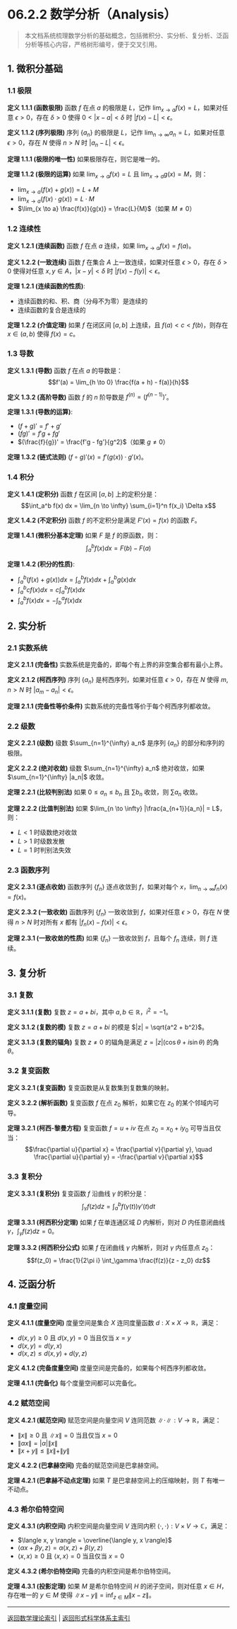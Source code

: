 # 06.2.2 数学分析（Analysis）

> 本文档系统梳理数学分析的基础概念，包括微积分、实分析、复分析、泛函分析等核心内容，严格树形编号，便于交叉引用。

## 1. 微积分基础

### 1.1 极限

**定义 1.1.1 (函数极限)**
函数 $f$ 在点 $a$ 的极限是 $L$，记作 $\lim_{x \to a} f(x) = L$，如果对任意 $\epsilon > 0$，存在 $\delta > 0$ 使得 $0 < |x - a| < \delta$ 时 $|f(x) - L| < \epsilon$。

**定义 1.1.2 (序列极限)**
序列 $\{a_n\}$ 的极限是 $L$，记作 $\lim_{n \to \infty} a_n = L$，如果对任意 $\epsilon > 0$，存在 $N$ 使得 $n > N$ 时 $|a_n - L| < \epsilon$。

**定理 1.1.1 (极限的唯一性)**
如果极限存在，则它是唯一的。

**定理 1.1.2 (极限的运算)**
如果 $\lim_{x \to a} f(x) = L$ 且 $\lim_{x \to a} g(x) = M$，则：

- $\lim_{x \to a} (f(x) + g(x)) = L + M$
- $\lim_{x \to a} (f(x) \cdot g(x)) = L \cdot M$
- $\lim_{x \to a} \frac{f(x)}{g(x)} = \frac{L}{M}$（如果 $M \neq 0$）

### 1.2 连续性

**定义 1.2.1 (连续函数)**
函数 $f$ 在点 $a$ 连续，如果 $\lim_{x \to a} f(x) = f(a)$。

**定义 1.2.2 (一致连续)**
函数 $f$ 在集合 $A$ 上一致连续，如果对任意 $\epsilon > 0$，存在 $\delta > 0$ 使得对任意 $x, y \in A$，$|x - y| < \delta$ 时 $|f(x) - f(y)| < \epsilon$。

**定理 1.2.1 (连续函数的性质)**:

- 连续函数的和、积、商（分母不为零）是连续的
- 连续函数的复合是连续的

**定理 1.2.2 (介值定理)**
如果 $f$ 在闭区间 $[a, b]$ 上连续，且 $f(a) < c < f(b)$，则存在 $x \in (a, b)$ 使得 $f(x) = c$。

### 1.3 导数

**定义 1.3.1 (导数)**
函数 $f$ 在点 $a$ 的导数是：
$$f'(a) = \lim_{h \to 0} \frac{f(a + h) - f(a)}{h}$$

**定义 1.3.2 (高阶导数)**
函数 $f$ 的 $n$ 阶导数是 $f^{(n)} = (f^{(n-1)})'$。

**定理 1.3.1 (导数的运算)**:

- $(f + g)' = f' + g'$
- $(fg)' = f'g + fg'$
- $(\frac{f}{g})' = \frac{f'g - fg'}{g^2}$（如果 $g \neq 0$）

**定理 1.3.2 (链式法则)**
$(f \circ g)'(x) = f'(g(x)) \cdot g'(x)$。

### 1.4 积分

**定义 1.4.1 (定积分)**
函数 $f$ 在区间 $[a, b]$ 上的定积分是：
$$\int_a^b f(x) dx = \lim_{n \to \infty} \sum_{i=1}^n f(x_i) \Delta x$$

**定义 1.4.2 (不定积分)**
函数 $f$ 的不定积分是满足 $F'(x) = f(x)$ 的函数 $F$。

**定理 1.4.1 (微积分基本定理)**
如果 $F$ 是 $f$ 的原函数，则：
$$\int_a^b f(x) dx = F(b) - F(a)$$

**定理 1.4.2 (积分的性质)**:

- $\int_a^b (f(x) + g(x)) dx = \int_a^b f(x) dx + \int_a^b g(x) dx$
- $\int_a^b cf(x) dx = c \int_a^b f(x) dx$
- $\int_a^b f(x) dx = -\int_b^a f(x) dx$

## 2. 实分析

### 2.1 实数系统

**定义 2.1.1 (完备性)**
实数系统是完备的，即每个有上界的非空集合都有最小上界。

**定义 2.1.2 (柯西序列)**
序列 $\{a_n\}$ 是柯西序列，如果对任意 $\epsilon > 0$，存在 $N$ 使得 $m, n > N$ 时 $|a_m - a_n| < \epsilon$。

**定理 2.1.1 (完备性等价条件)**
实数系统的完备性等价于每个柯西序列都收敛。

### 2.2 级数

**定义 2.2.1 (级数)**
级数 $\sum_{n=1}^{\infty} a_n$ 是序列 $\{a_n\}$ 的部分和序列的极限。

**定义 2.2.2 (绝对收敛)**
级数 $\sum_{n=1}^{\infty} a_n$ 绝对收敛，如果 $\sum_{n=1}^{\infty} |a_n|$ 收敛。

**定理 2.2.1 (比较判别法)**
如果 $0 \leq a_n \leq b_n$ 且 $\sum b_n$ 收敛，则 $\sum a_n$ 收敛。

**定理 2.2.2 (比值判别法)**
如果 $\lim_{n \to \infty} |\frac{a_{n+1}}{a_n}| = L$，则：

- $L < 1$ 时级数绝对收敛
- $L > 1$ 时级数发散
- $L = 1$ 时判别法失效

### 2.3 函数序列

**定义 2.3.1 (逐点收敛)**
函数序列 $\{f_n\}$ 逐点收敛到 $f$，如果对每个 $x$，$\lim_{n \to \infty} f_n(x) = f(x)$。

**定义 2.3.2 (一致收敛)**
函数序列 $\{f_n\}$ 一致收敛到 $f$，如果对任意 $\epsilon > 0$，存在 $N$ 使得 $n > N$ 时对所有 $x$ 都有 $|f_n(x) - f(x)| < \epsilon$。

**定理 2.3.1 (一致收敛的性质)**
如果 $\{f_n\}$ 一致收敛到 $f$，且每个 $f_n$ 连续，则 $f$ 连续。

## 3. 复分析

### 3.1 复数

**定义 3.1.1 (复数)**
复数 $z = a + bi$，其中 $a, b \in \mathbb{R}$，$i^2 = -1$。

**定义 3.1.2 (复数的模)**
复数 $z = a + bi$ 的模是 $|z| = \sqrt{a^2 + b^2}$。

**定义 3.1.3 (复数的辐角)**
复数 $z \neq 0$ 的辐角是满足 $z = |z|(\cos \theta + i \sin \theta)$ 的角 $\theta$。

### 3.2 复变函数

**定义 3.2.1 (复变函数)**
复变函数是从复数集到复数集的映射。

**定义 3.2.2 (解析函数)**
复变函数 $f$ 在点 $z_0$ 解析，如果它在 $z_0$ 的某个邻域内可导。

**定理 3.2.1 (柯西-黎曼方程)**
复变函数 $f = u + iv$ 在点 $z_0 = x_0 + iy_0$ 可导当且仅当：
$$\frac{\partial u}{\partial x} = \frac{\partial v}{\partial y}, \quad \frac{\partial u}{\partial y} = -\frac{\partial v}{\partial x}$$

### 3.3 复积分

**定义 3.3.1 (复积分)**
复变函数 $f$ 沿曲线 $\gamma$ 的积分是：
$$\int_\gamma f(z) dz = \int_a^b f(\gamma(t)) \gamma'(t) dt$$

**定理 3.3.1 (柯西积分定理)**
如果 $f$ 在单连通区域 $D$ 内解析，则对 $D$ 内任意闭曲线 $\gamma$，$\int_\gamma f(z) dz = 0$。

**定理 3.3.2 (柯西积分公式)**
如果 $f$ 在闭曲线 $\gamma$ 内解析，则对 $\gamma$ 内任意点 $z_0$：
$$f(z_0) = \frac{1}{2\pi i} \int_\gamma \frac{f(z)}{z - z_0} dz$$

## 4. 泛函分析

### 4.1 度量空间

**定义 4.1.1 (度量空间)**
度量空间是集合 $X$ 连同度量函数 $d: X \times X \to \mathbb{R}$，满足：

- $d(x, y) \geq 0$ 且 $d(x, y) = 0$ 当且仅当 $x = y$
- $d(x, y) = d(y, x)$
- $d(x, z) \leq d(x, y) + d(y, z)$

**定义 4.1.2 (完备度量空间)**
度量空间是完备的，如果每个柯西序列都收敛。

**定理 4.1.1 (完备化)**
每个度量空间都可以完备化。

### 4.2 赋范空间

**定义 4.2.1 (赋范空间)**
赋范空间是向量空间 $V$ 连同范数 $\|\cdot\|: V \to \mathbb{R}$，满足：

- $\|x\| \geq 0$ 且 $\|x\| = 0$ 当且仅当 $x = 0$
- $\|\alpha x\| = |\alpha| \|x\|$
- $\|x + y\| \leq \|x\| + \|y\|$

**定义 4.2.2 (巴拿赫空间)**
完备的赋范空间是巴拿赫空间。

**定理 4.2.1 (巴拿赫不动点定理)**
如果 $T$ 是巴拿赫空间上的压缩映射，则 $T$ 有唯一不动点。

### 4.3 希尔伯特空间

**定义 4.3.1 (内积空间)**
内积空间是向量空间 $V$ 连同内积 $\langle \cdot, \cdot \rangle: V \times V \to \mathbb{C}$，满足：

- $\langle x, y \rangle = \overline{\langle y, x \rangle}$
- $\langle \alpha x + \beta y, z \rangle = \alpha \langle x, z \rangle + \beta \langle y, z \rangle$
- $\langle x, x \rangle \geq 0$ 且 $\langle x, x \rangle = 0$ 当且仅当 $x = 0$

**定义 4.3.2 (希尔伯特空间)**
完备的内积空间是希尔伯特空间。

**定理 4.3.1 (投影定理)**
如果 $M$ 是希尔伯特空间 $H$ 的闭子空间，则对任意 $x \in H$，存在唯一的 $y \in M$ 使得 $\|x - y\| = \inf_{z \in M} \|x - z\|$。

---

[返回数学理论索引](README.md) | [返回形式科学体系主索引](../README.md)
